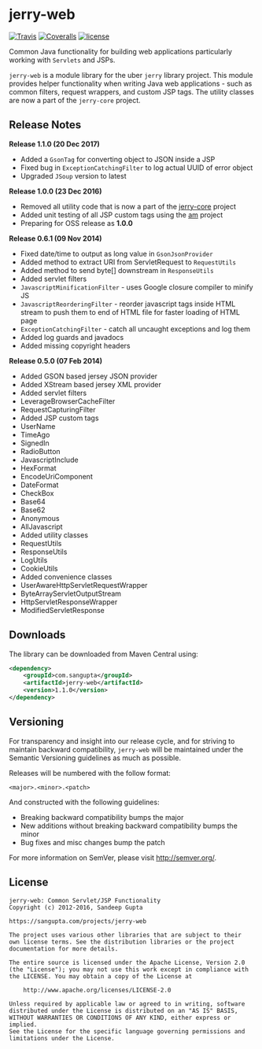 # jerry-web

[![Travis](https://img.shields.io/travis/sangupta/jerry-web.svg)]()
[![Coveralls](https://img.shields.io/coveralls/sangupta/jerry-web.svg)]()
[![license](https://img.shields.io/github/license/sangupta/jerry-web.svg)]()

Common Java functionality for building web applications particularly working with `Servlets` and JSPs.

`jerry-web` is a module library for the uber `jerry` library project. This module provides helper functionality 
when writing Java web applications - such as common filters, request wrappers, and custom JSP tags. The utility
classes are now a part of the `jerry-core` project.

## Release Notes

**Release 1.1.0 (20 Dec 2017)**

* Added a `GsonTag` for converting object to JSON inside a JSP
* Fixed bug in `ExceptionCatchingFilter` to log actual UUID of error object
* Upgraded `JSoup` version to latest

**Release 1.0.0 (23 Dec 2016)**

* Removed all utility code that is now a part of the [jerry-core](https://github.com/sangupta/jerry-core) project
* Added unit testing of all JSP custom tags using the [am](https://github.com/sangupta/am) project
* Preparing for OSS release as **1.0.0**

**Release 0.6.1 (09 Nov 2014)**

* Fixed date/time to output as long value in `GsonJsonProvider`
* Added method to extract URI from ServletRequest to `RequestUtils`
* Added method to send byte[] downstream in `ResponseUtils`
* Added servlet filters
 * `JavascriptMinificationFilter` - uses Google closure compiler to minify JS
 * `JavascriptReorderingFilter` - reorder javascript tags inside HTML stream to push them to end of HTML file for faster loading of HTML page
 * `ExceptionCatchingFilter` - catch all uncaught exceptions and log them
* Added log guards and javadocs
* Added missing copyright headers

**Release 0.5.0 (07 Feb 2014)**

* Added GSON based jersey JSON provider
* Added XStream based jersey XML provider
* Added servlet filters
 * LeverageBrowserCacheFilter
 * RequestCapturingFilter
* Added JSP custom tags
 * UserName
 * TimeAgo
 * SignedIn
 * RadioButton
 * JavascriptInclude
 * HexFormat
 * EncodeUriComponent
 * DateFormat
 * CheckBox
 * Base64
 * Base62
 * Anonymous
 * AllJavascript
* Added utility classes
 * RequestUtils
 * ResponseUtils
 * LogUtils
 * CookieUtils
* Added convenience classes
 * UserAwareHttpServletRequestWrapper
 * ByteArrayServletOutputStream
 * HttpServletResponseWrapper
 * ModifiedServletResponse

## Downloads

The library can be downloaded from Maven Central using:

```xml
<dependency>
    <groupId>com.sangupta</groupId>
    <artifactId>jerry-web</artifactId>
    <version>1.1.0</version>
</dependency>
```

## Versioning

For transparency and insight into our release cycle, and for striving to maintain backward compatibility, 
`jerry-web` will be maintained under the Semantic Versioning guidelines as much as possible.

Releases will be numbered with the follow format:

`<major>.<minor>.<patch>`

And constructed with the following guidelines:

* Breaking backward compatibility bumps the major
* New additions without breaking backward compatibility bumps the minor
* Bug fixes and misc changes bump the patch

For more information on SemVer, please visit http://semver.org/.

## License

```
jerry-web: Common Servlet/JSP Functionality
Copyright (c) 2012-2016, Sandeep Gupta

https://sangupta.com/projects/jerry-web

The project uses various other libraries that are subject to their
own license terms. See the distribution libraries or the project
documentation for more details.

The entire source is licensed under the Apache License, Version 2.0 
(the "License"); you may not use this work except in compliance with
the LICENSE. You may obtain a copy of the License at

	http://www.apache.org/licenses/LICENSE-2.0

Unless required by applicable law or agreed to in writing, software
distributed under the License is distributed on an "AS IS" BASIS,
WITHOUT WARRANTIES OR CONDITIONS OF ANY KIND, either express or implied.
See the License for the specific language governing permissions and
limitations under the License.
```
